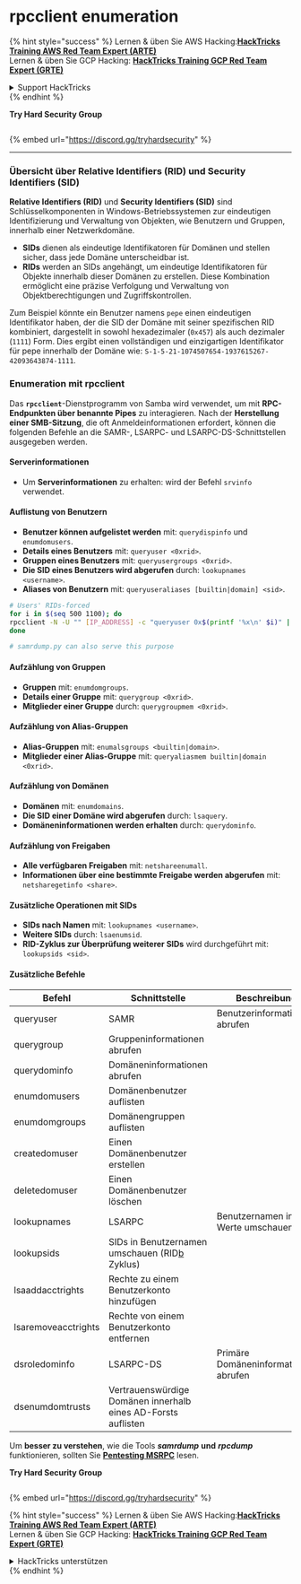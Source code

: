 # rpcclient enumeration

{% hint style="success" %}
Lernen & üben Sie AWS Hacking:<img src="/.gitbook/assets/arte.png" alt="" data-size="line">[**HackTricks Training AWS Red Team Expert (ARTE)**](https://training.hacktricks.xyz/courses/arte)<img src="/.gitbook/assets/arte.png" alt="" data-size="line">\
Lernen & üben Sie GCP Hacking: <img src="/.gitbook/assets/grte.png" alt="" data-size="line">[**HackTricks Training GCP Red Team Expert (GRTE)**<img src="/.gitbook/assets/grte.png" alt="" data-size="line">](https://training.hacktricks.xyz/courses/grte)

<details>

<summary>Support HackTricks</summary>

* Überprüfen Sie die [**Abonnementpläne**](https://github.com/sponsors/carlospolop)!
* **Treten Sie der** 💬 [**Discord-Gruppe**](https://discord.gg/hRep4RUj7f) oder der [**Telegram-Gruppe**](https://t.me/peass) bei oder **folgen** Sie uns auf **Twitter** 🐦 [**@hacktricks\_live**](https://twitter.com/hacktricks\_live)**.**
* **Teilen Sie Hacking-Tricks, indem Sie PRs an die** [**HackTricks**](https://github.com/carlospolop/hacktricks) und [**HackTricks Cloud**](https://github.com/carlospolop/hacktricks-cloud) GitHub-Repos senden.

</details>
{% endhint %}

**Try Hard Security Group**

<figure><img src="/.gitbook/assets/telegram-cloud-document-1-5159108904864449420.jpg" alt=""><figcaption></figcaption></figure>

{% embed url="https://discord.gg/tryhardsecurity" %}

***

### Übersicht über Relative Identifiers (RID) und Security Identifiers (SID)

**Relative Identifiers (RID)** und **Security Identifiers (SID)** sind Schlüsselkomponenten in Windows-Betriebssystemen zur eindeutigen Identifizierung und Verwaltung von Objekten, wie Benutzern und Gruppen, innerhalb einer Netzwerkdomäne.

- **SIDs** dienen als eindeutige Identifikatoren für Domänen und stellen sicher, dass jede Domäne unterscheidbar ist.
- **RIDs** werden an SIDs angehängt, um eindeutige Identifikatoren für Objekte innerhalb dieser Domänen zu erstellen. Diese Kombination ermöglicht eine präzise Verfolgung und Verwaltung von Objektberechtigungen und Zugriffskontrollen.

Zum Beispiel könnte ein Benutzer namens `pepe` einen eindeutigen Identifikator haben, der die SID der Domäne mit seiner spezifischen RID kombiniert, dargestellt in sowohl hexadezimaler (`0x457`) als auch dezimaler (`1111`) Form. Dies ergibt einen vollständigen und einzigartigen Identifikator für pepe innerhalb der Domäne wie: `S-1-5-21-1074507654-1937615267-42093643874-1111`.


### **Enumeration mit rpcclient**

Das **`rpcclient`**-Dienstprogramm von Samba wird verwendet, um mit **RPC-Endpunkten über benannte Pipes** zu interagieren. Nach der **Herstellung einer SMB-Sitzung**, die oft Anmeldeinformationen erfordert, können die folgenden Befehle an die SAMR-, LSARPC- und LSARPC-DS-Schnittstellen ausgegeben werden.

#### Serverinformationen

* Um **Serverinformationen** zu erhalten: wird der Befehl `srvinfo` verwendet.

#### Auflistung von Benutzern

* **Benutzer können aufgelistet werden** mit: `querydispinfo` und `enumdomusers`.
* **Details eines Benutzers** mit: `queryuser <0xrid>`.
* **Gruppen eines Benutzers** mit: `queryusergroups <0xrid>`.
* **Die SID eines Benutzers wird abgerufen** durch: `lookupnames <username>`.
* **Aliases von Benutzern** mit: `queryuseraliases [builtin|domain] <sid>`.
```bash
# Users' RIDs-forced
for i in $(seq 500 1100); do
rpcclient -N -U "" [IP_ADDRESS] -c "queryuser 0x$(printf '%x\n' $i)" | grep "User Name\|user_rid\|group_rid" && echo "";
done

# samrdump.py can also serve this purpose
```
#### Aufzählung von Gruppen

* **Gruppen** mit: `enumdomgroups`.
* **Details einer Gruppe** mit: `querygroup <0xrid>`.
* **Mitglieder einer Gruppe** durch: `querygroupmem <0xrid>`.

#### Aufzählung von Alias-Gruppen

* **Alias-Gruppen** mit: `enumalsgroups <builtin|domain>`.
* **Mitglieder einer Alias-Gruppe** mit: `queryaliasmem builtin|domain <0xrid>`.

#### Aufzählung von Domänen

* **Domänen** mit: `enumdomains`.
* **Die SID einer Domäne wird abgerufen** durch: `lsaquery`.
* **Domäneninformationen werden erhalten** durch: `querydominfo`.

#### Aufzählung von Freigaben

* **Alle verfügbaren Freigaben** mit: `netshareenumall`.
* **Informationen über eine bestimmte Freigabe werden abgerufen** mit: `netsharegetinfo <share>`.

#### Zusätzliche Operationen mit SIDs

* **SIDs nach Namen** mit: `lookupnames <username>`.
* **Weitere SIDs** durch: `lsaenumsid`.
* **RID-Zyklus zur Überprüfung weiterer SIDs** wird durchgeführt mit: `lookupsids <sid>`.

#### **Zusätzliche Befehle**

| **Befehl**          | **Schnittstelle**                                                                                                                                     | **Beschreibung**                                                                                                                           |
| ------------------- | ------------------------------------------------------------------------------------------------------------------------------------------------- | ----------------------------------------------------------------------------------------------------------------------------------------- |
| queryuser           | SAMR                                                                                                                                              | Benutzerinformationen abrufen                                                                                                            |
| querygroup          | Gruppeninformationen abrufen                                                                                                                      |                                                                                                                                           |
| querydominfo        | Domäneninformationen abrufen                                                                                                                     |                                                                                                                                           |
| enumdomusers        | Domänenbenutzer auflisten                                                                                                                         |                                                                                                                                           |
| enumdomgroups       | Domänengruppen auflisten                                                                                                                          |                                                                                                                                           |
| createdomuser       | Einen Domänenbenutzer erstellen                                                                                                                   |                                                                                                                                           |
| deletedomuser       | Einen Domänenbenutzer löschen                                                                                                                     |                                                                                                                                           |
| lookupnames         | LSARPC                                                                                                                                            | Benutzernamen in SID[a](https://learning.oreilly.com/library/view/network-security-assessment/9781491911044/ch08.html#ch08fn8) Werte umschauen |
| lookupsids          | SIDs in Benutzernamen umschauen (RID[b](https://learning.oreilly.com/library/view/network-security-assessment/9781491911044/ch08.html#ch08fn9) Zyklus) |                                                                                                                                           |
| lsaaddacctrights    | Rechte zu einem Benutzerkonto hinzufügen                                                                                                           |                                                                                                                                           |
| lsaremoveacctrights | Rechte von einem Benutzerkonto entfernen                                                                                                           |                                                                                                                                           |
| dsroledominfo       | LSARPC-DS                                                                                                                                         | Primäre Domäneninformationen abrufen                                                                                                     |
| dsenumdomtrusts     | Vertrauenswürdige Domänen innerhalb eines AD-Forsts auflisten                                                                                     |                                                                                                                                           |

Um **besser zu verstehen**, wie die Tools _**samrdump**_ **und** _**rpcdump**_ funktionieren, sollten Sie [**Pentesting MSRPC**](../135-pentesting-msrpc.md) lesen.

**Try Hard Security Group**

<figure><img src="/.gitbook/assets/telegram-cloud-document-1-5159108904864449420.jpg" alt=""><figcaption></figcaption></figure>

{% embed url="https://discord.gg/tryhardsecurity" %}

{% hint style="success" %}
Lernen & üben Sie AWS Hacking:<img src="/.gitbook/assets/arte.png" alt="" data-size="line">[**HackTricks Training AWS Red Team Expert (ARTE)**](https://training.hacktricks.xyz/courses/arte)<img src="/.gitbook/assets/arte.png" alt="" data-size="line">\
Lernen & üben Sie GCP Hacking: <img src="/.gitbook/assets/grte.png" alt="" data-size="line">[**HackTricks Training GCP Red Team Expert (GRTE)**<img src="/.gitbook/assets/grte.png" alt="" data-size="line">](https://training.hacktricks.xyz/courses/grte)

<details>

<summary>HackTricks unterstützen</summary>

* Überprüfen Sie die [**Abonnementpläne**](https://github.com/sponsors/carlospolop)!
* **Treten Sie der** 💬 [**Discord-Gruppe**](https://discord.gg/hRep4RUj7f) oder der [**Telegram-Gruppe**](https://t.me/peass) bei oder **folgen** Sie uns auf **Twitter** 🐦 [**@hacktricks\_live**](https://twitter.com/hacktricks\_live)**.**
* **Teilen Sie Hacking-Tricks, indem Sie PRs an die** [**HackTricks**](https://github.com/carlospolop/hacktricks) und [**HackTricks Cloud**](https://github.com/carlospolop/hacktricks-cloud) GitHub-Repos senden.

</details>
{% endhint %}
